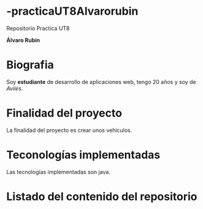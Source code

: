 # -practicaUT8Alvarorubin
Repositorio Practica UT8

**Álvaro Rubín**

# Biografia
Soy **estudiante** de desarrollo de aplicaciones web, tengo 20 años y soy de *Avilés*.

# Finalidad del proyecto
La finalidad del proyecto es crear unos vehiculos.

# Teconologías implementadas
Las tecnologías implementadas son java.

# Listado del contenido del repositorio

